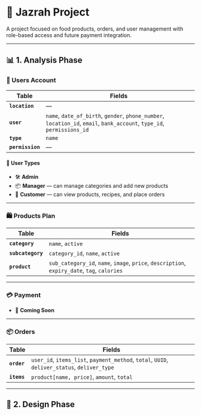 # 🥗 Jazrah Project

A project focused on food products, orders, and user management with role-based access and future payment integration.

---

## 📊 1. Analysis Phase

### 👤 Users Account

| Table        | Fields |
|--------------|--------|
| **`location`** | — |
| **`user`** | `name`, `date_of_birth`, `gender`, `phone_number`, `location_id`, `email`, `bank_account`, `type_id`, `permissions_id` |
| **`type`** | `name` |
| **`permission`** | — |

#### 👥 User Types
- 🛠️ **Admin**
- 📦 **Manager** — can manage categories and add new products
- 🛒 **Customer** — can view products, recipes, and place orders

---

### 🛍️ Products Plan

| Table           | Fields |
|------------------|--------|
| **`category`** | `name`, `active` |
| **`subcategory`** | `category_id`, `name`, `active` |
| **`product`** | `sub_category_id`, `name`, `image`, `price`, `description`, `expiry_date`, `tag`, `calories` |

---

### 💳 Payment

- 🚧 **Coming Soon**

---

### 📦 Orders

| Table        | Fields |
|--------------|--------|
| **`order`** | `user_id`, `items_list`, `payment_method`, `total`, `UUID`, `deliver_status`, `deliver_type` |
| **`items`** | `product[name, price]`, `amount`, `total` |

---

## 🎨 2. Design Phase

